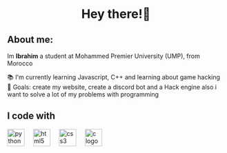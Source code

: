 <h1 align="center">Hey there!👋 </h1>
<h2 align="left">About me:</h2>
<p>Im <b>Ibrahim</b> a student at Mohammed Premier University (UMP), from Morocco </p>
<p align="left">📚 I'm currently learning Javascript, C++ and learning about game hacking <br>🎯 Goals: create my website, create a discord bot and a Hack engine also i want to solve a lot of my problems with programming </p>

<h2 align="left">I code with</h2>

<div align="left">
  <img src="https://cdn.jsdelivr.net/gh/devicons/devicon/icons/python/python-original.svg" height="40" alt="python logo"  />
  <img width="12" />
  <img src="https://cdn.jsdelivr.net/gh/devicons/devicon/icons/html5/html5-original.svg" height="40" alt="html5 logo"  />
  <img width="12" />
  <img src="https://cdn.jsdelivr.net/gh/devicons/devicon/icons/css3/css3-original.svg" height="40" alt="css3 logo"  />
  <img width="12" />
  <img src="https://cdn.jsdelivr.net/gh/devicons/devicon/icons/c/c-original.svg" height="40" alt="c logo"  />
</div>


